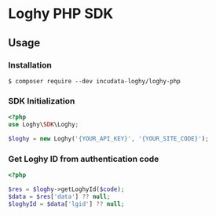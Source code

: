 # Loghy PHP SDK

## Usage

### Installation

```
$ composer require --dev incudata-loghy/loghy-php
```

### SDK Initialization

```php
<?php
use Loghy\SDK\Loghy;

$loghy = new Loghy('{YOUR_API_KEY}', '{YOUR_SITE_CODE}');
```

### Get Loghy ID from authentication code

```php
<?php

$res = $loghy->getLoghyId($code);
$data = $res['data'] ?? null;
$loghyId = $data['lgid'] ?? null;
```
